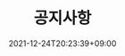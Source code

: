 ---
title: 공지사항
date: 2021-12-24T20:23:39+09:00
banner:
  title: 평화메세지
  summary: 오시는길에 확인할 수 있는 평화 메세지
  imageLink: /img/pagebanner/connect/notice.png
  itemLink: /items/ex-02/운동사관/침묵을깨트리다/첫수요집회-사본/
invisible: true
---